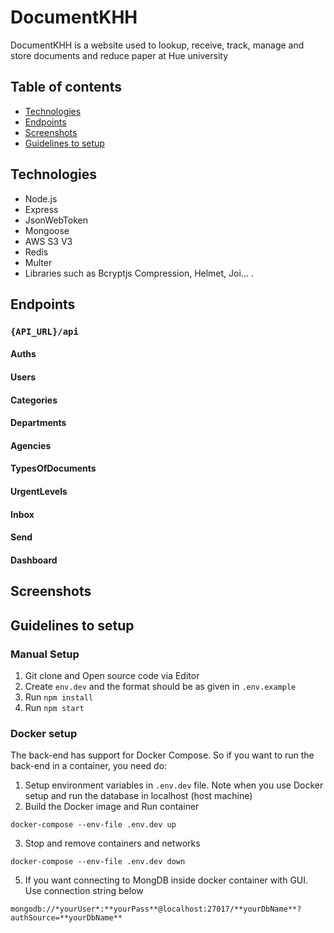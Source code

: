 # DocumentKHH

DocumentKHH is a website used to lookup, receive, track, manage and store documents and reduce paper at Hue university

## Table of contents

- [Technologies](#technologies)
- [Endpoints](#endpoints)
- [Screenshots](#screenshots)
- [Guidelines to setup](#guidelines-to-setup)

## Technologies

- Node.js
- Express
- JsonWebToken
- Mongoose
- AWS S3 V3
- Redis
- Multer
- Libraries such as Bcryptjs Compression, Helmet, Joi...
  .

## Endpoints

### `{API_URL}/api`

#### Auths

#### Users

#### Categories

#### Departments

#### Agencies

#### TypesOfDocuments

#### UrgentLevels

#### Inbox

#### Send

#### Dashboard

## Screenshots

## Guidelines to setup

### Manual Setup

1. Git clone and Open source code via Editor
2. Create `env.dev` and the format should be as given in `.env.example`
3. Run `npm install`
4. Run `npm start`

### Docker setup

The back-end has support for Docker Compose. So if you want to run the back-end in a container, you need do:

1. Setup environment variables in `.env.dev` file. Note when you use Docker setup and run the database in localhost (host machine)
2. Build the Docker image and Run container

```
docker-compose --env-file .env.dev up

```

3. Stop and remove containers and networks

```
docker-compose --env-file .env.dev down

```

5. If you want connecting to MongDB inside docker container with GUI. Use connection string below

```
mongodb://*yourUser*:**yourPass**@localhost:27017/**yourDbName**?authSource=**yourDbName**

```
